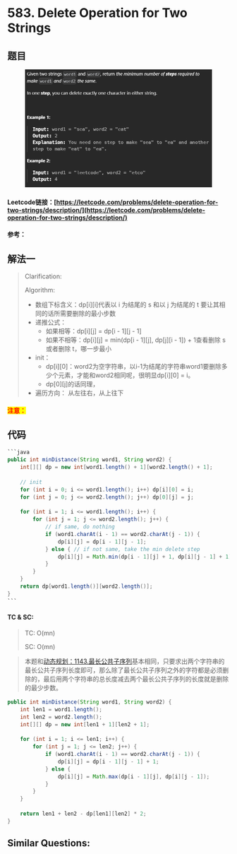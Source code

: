 # 583. Delete Operation for Two Strings

## 题目

<figure><img src="../../.gitbook/assets/image (7).png" alt=""><figcaption></figcaption></figure>

#### Leetcode链接：[https://leetcode.com/problems/delete-operation-for-two-strings/description/](https://leetcode.com/problems/delete-operation-for-two-strings/description/)

#### 参考：

## 解法一

> Clarification:&#x20;
>
> Algorithm:&#x20;
>
> * 数组下标含义：dp\[i]\[i]代表以 i 为结尾的 s 和以 j 为结尾的 t 要让其相同的话所需要删除的最小步数
> * 递推公式：
>   * 如果相等：dp\[i]\[j] = dp\[i - 1]\[j - 1]
>   * 如果不相等：dp\[i]\[j] = min(dp\[i - 1]\[j], dp\[j]\[i - 1]) + 1查看删除 s 或者删除 t，哪一步最小
> * init：
>   * dp\[i]\[0]：word2为空字符串，以i-1为结尾的字符串word1要删除多少个元素，才能和word2相同呢，很明显dp\[i]\[0] = i。
>   * dp\[0]\[j]的话同理，
> * 遍历方向： 从左往右，从上往下

#### <mark style="color:red;">注意：</mark>

## 代码

````java
```java
public int minDistance(String word1, String word2) {
    int[][] dp = new int[word1.length() + 1][word2.length() + 1];

    // init
    for (int i = 0; i <= word1.length(); i++) dp[i][0] = i;
    for (int j = 0; j <= word2.length(); j++) dp[0][j] = j;

    for (int i = 1; i <= word1.length(); i++) {
        for (int j = 1; j <= word2.length(); j++) {
            // if same, do nothing
            if (word1.charAt(i - 1) == word2.charAt(j - 1)) {
                dp[i][j] = dp[i - 1][j - 1];
            } else { // if not same, take the min delete step
                dp[i][j] = Math.min(dp[i - 1][j] + 1, dp[i][j - 1] + 1);
            }
        }
    }
    return dp[word1.length()][word2.length()];
}
```
````

#### TC & SC:&#x20;

> TC: O(mn)
>
> SC: O(mn)

> 本题和[动态规划：1143.最长公共子序列](https://programmercarl.com/1143.%E6%9C%80%E9%95%BF%E5%85%AC%E5%85%B1%E5%AD%90%E5%BA%8F%E5%88%97.html)基本相同，只要求出两个字符串的最长公共子序列长度即可，那么除了最长公共子序列之外的字符都是必须删除的，最后用两个字符串的总长度减去两个最长公共子序列的长度就是删除的最少步数。

```java
public int minDistance(String word1, String word2) {
    int len1 = word1.length();
    int len2 = word2.length();
    int[][] dp = new int[len1 + 1][len2 + 1];

    for (int i = 1; i <= len1; i++) {
        for (int j = 1; j <= len2; j++) {
            if (word1.charAt(i - 1) == word2.charAt(j - 1)) {
                dp[i][j] = dp[i - 1][j - 1] + 1;
            } else {
                dp[i][j] = Math.max(dp[i - 1][j], dp[i][j - 1]);
            }
        }
    }

    return len1 + len2 - dp[len1][len2] * 2;
}
```

## **Similar Questions:**&#x20;

